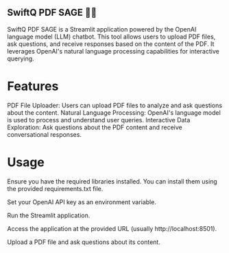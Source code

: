 ## SwiftQ PDF SAGE 📄💬
SwiftQ PDF SAGE is a Streamlit application powered by the OpenAI language model (LLM) chatbot. This tool allows users to upload PDF files, ask questions, and receive responses based on the content of the PDF. It leverages OpenAI's natural language processing capabilities for interactive querying.

# Features
PDF File Uploader: Users can upload PDF files to analyze and ask questions about the content.
Natural Language Processing: OpenAI's language model is used to process and understand user queries.
Interactive Data Exploration: Ask questions about the PDF content and receive conversational responses.

# Usage
Ensure you have the required libraries installed. You can install them using the provided requirements.txt file.

Set your OpenAI API key as an environment variable.

Run the Streamlit application.

Access the application at the provided URL (usually http://localhost:8501).

Upload a PDF file and ask questions about its content.
